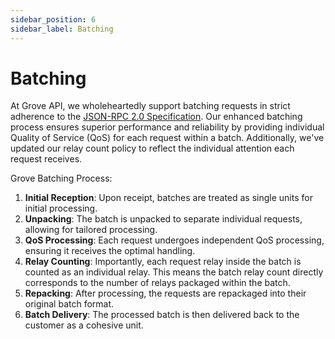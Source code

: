 ```yaml
---
sidebar_position: 6
sidebar_label: Batching
---
```


# Batching

At Grove API, we wholeheartedly support batching requests in strict adherence to the [JSON-RPC 2.0 Specification](https://www.jsonrpc.org/specification#batch). Our enhanced batching process ensures superior performance and reliability by providing individual Quality of Service (QoS) for each request within a batch. Additionally, we've updated our relay count policy to reflect the individual attention each request receives.

Grove Batching Process:

1. **Initial Reception**: Upon receipt, batches are treated as single units for initial processing.
2. **Unpacking**: The batch is unpacked to separate individual requests, allowing for tailored processing.
3. **QoS Processing**: Each request undergoes independent QoS processing, ensuring it receives the optimal handling.
4. **Relay Counting**: Importantly, each request relay inside the batch is counted as an individual relay. This means the batch relay count directly corresponds to the number of relays packaged within the batch.
5. **Repacking**: After processing, the requests are repackaged into their original batch format.
6. **Batch Delivery**: The processed batch is then delivered back to the customer as a cohesive unit.